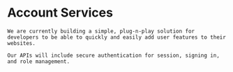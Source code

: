 # Account Services

```sideimage "left" "https://cdn.myfi.ws/v/Vecteezy/people-go-team-one-after-another-to-their-goal-to-move-up.svg"
We are currently building a simple, plug-n-play solution for developers to be able to quickly and easily add user features to their websites.
```

```section
Our APIs will include secure authentication for session, signing in, and role management.
```

